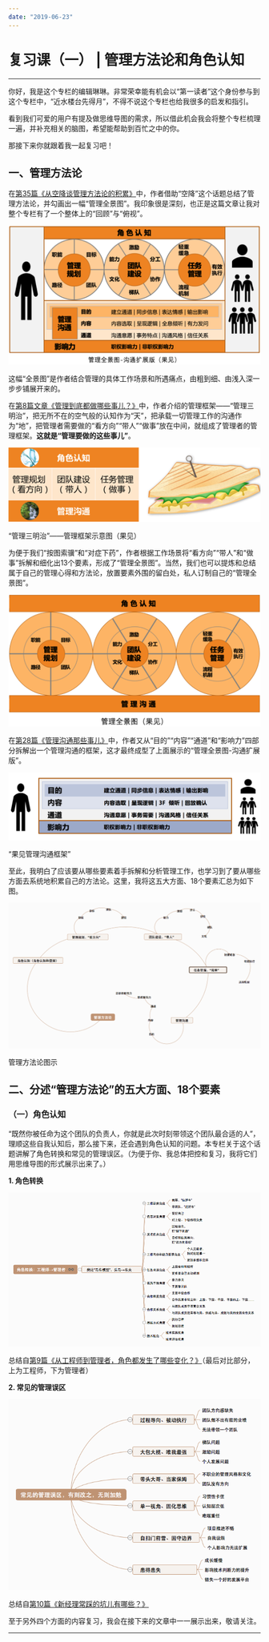 ```yaml
---
date: "2019-06-23"
---  
```

      
# 复习课（一） | 管理方法论和角色认知
* * *

你好，我是这个专栏的编辑琳琳。非常荣幸能有机会以“第一读者”这个身份参与到这个专栏中，“近水楼台先得月”，不得不说这个专栏也给我很多的启发和指引。

看到我们可爱的用户有提及做思维导图的需求，所以借此机会我会将整个专栏梳理一遍，并补充相关的脑图，希望能帮助到百忙之中的你。

那接下来你就跟着我一起复习吧！

## 一、管理方法论

在[第35篇《从空降谈管理方法论的积累》](https://time.geekbang.org/column/article/64689)中，作者借助“空降”这个话题总结了管理方法论，并勾画出一幅“管理全景图”。我印象很是深刻，也正是这篇文章让我对整个专栏有了一个整体上的“回顾”与“俯视”。

![](./httpsstatic001geekbangorgresourceimage679567a4159cabd32da3da23a9a0ef378495.png)

这幅“全景图”是作者结合管理的具体工作场景和所遇痛点，由粗到细、由浅入深一步步铺展开来的。

在[第8篇文章《管理到底都做哪些事儿？》](https://time.geekbang.org/column/article/14534)中，作者介绍的管理框架——“管理三明治”，把无所不在的空气般的认知作为“天”，把承载一切管理工作的沟通作为“地”，把管理者需要做的“看方向”“带人”“做事”放在中间，就组成了管理者的管理框架。**这就是“管理要做的这些事儿”**。

![](./httpsstatic001geekbangorgresourceimagec183c129b5d3a3a1fd1848d8453b0cf50183.png)

“管理三明治”——管理框架示意图（果见）

为便于我们“按图索骥”和“对症下药”，作者根据工作场景将“看方向”“带人”和“做事”拆解和细化出13个要素，形成了“管理全景图”。当然，我们也可以提炼和总结属于自己的管理心得和方法论，放置要素外围的留白处，私人订制自己的“管理全景图”。

<!-- [[[read_end]]] -->

![](./httpsstatic001geekbangorgresourceimagebdc1bdf3a3c6a4d0e50b6c65dcdee7eb6dc1.png)

在[第28篇《管理沟通那些事儿》](https://time.geekbang.org/column/article/41968)中，作者又从“目的”“内容”“通道”和“影响力”四部分拆解出一个管理沟通的框架，这才最终成型了上面展示的“管理全景图-沟通扩展版”。

![](./httpsstatic001geekbangorgresourceimagea764a7cdf7790422245a87b978b53872b764.png)

“果见管理沟通框架”

至此，我明白了应该要从哪些要素着手拆解和分析管理工作，也学习到了要从哪些方面去系统地积累自己的方法论。这里，我将这五大方面、18个要素汇总为如下图。

![](./httpsstatic001geekbangorgresourceimageaf29af4ff71a905baddbca6f19fd8673b329.png)

管理方法论图示

## 二、分述“管理方法论”的五大方面、18个要素

### （一）角色认知

“既然你被任命为这个团队的负责人，你就是此次时刻带领这个团队最合适的人”，理顺这些自我认知后，那么接下来，还会遇到角色认知的问题。本专栏关于这个话题讲解了角色转换和常见的管理误区。（为便于你、我总体把控和复习，我将它们用思维导图的形式展示出来了。）

**1\. 角色转换**

![](./httpsstatic001geekbangorgresourceimage9a419aa090d3029b7751f79cddbcdc6e2141.png)

总结自[第9篇《从工程师到管理者，角色都发生了哪些变化？》](https://time.geekbang.org/column/article/14762)（最后对比部分，上为工程师，下为管理者）

**2\. 常见的管理误区**

![](./httpsstatic001geekbangorgresourceimagefa0ffa172a62bda48d1c7f16438f8822500f.png)

总结自[第10篇《新经理常踩的坑儿有哪些？》](https://time.geekbang.org/column/article/17830)

至于另外四个方面的内容复习，我会在接下来的文章中一一展示出来，敬请关注。

* * *